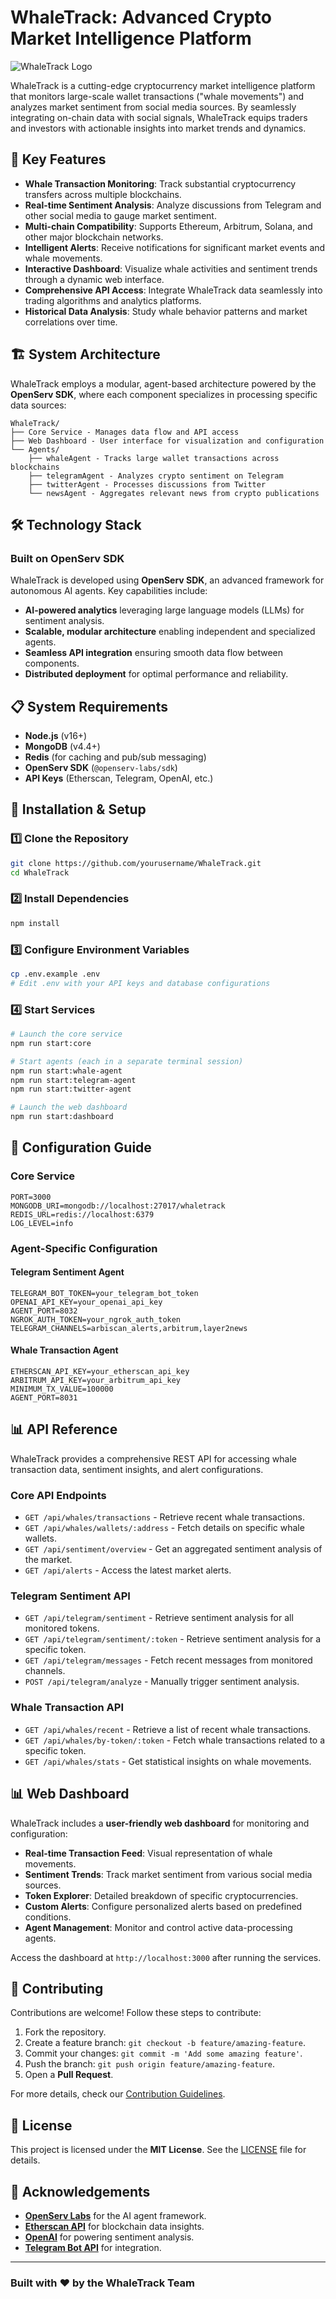 # WhaleTrack: Advanced Crypto Market Intelligence Platform

![WhaleTrack Logo](assets/logo.png)

WhaleTrack is a cutting-edge cryptocurrency market intelligence platform that monitors large-scale wallet transactions ("whale movements") and analyzes market sentiment from social media sources. By seamlessly integrating on-chain data with social signals, WhaleTrack equips traders and investors with actionable insights into market trends and dynamics.

## 🚀 Key Features

- **Whale Transaction Monitoring**: Track substantial cryptocurrency transfers across multiple blockchains.
- **Real-time Sentiment Analysis**: Analyze discussions from Telegram and other social media to gauge market sentiment.
- **Multi-chain Compatibility**: Supports Ethereum, Arbitrum, Solana, and other major blockchain networks.
- **Intelligent Alerts**: Receive notifications for significant market events and whale movements.
- **Interactive Dashboard**: Visualize whale activities and sentiment trends through a dynamic web interface.
- **Comprehensive API Access**: Integrate WhaleTrack data seamlessly into trading algorithms and analytics platforms.
- **Historical Data Analysis**: Study whale behavior patterns and market correlations over time.

## 🏗️ System Architecture

WhaleTrack employs a modular, agent-based architecture powered by the **OpenServ SDK**, where each component specializes in processing specific data sources:

```
WhaleTrack/
├── Core Service - Manages data flow and API access
├── Web Dashboard - User interface for visualization and configuration
└── Agents/
    ├── whaleAgent - Tracks large wallet transactions across blockchains
    ├── telegramAgent - Analyzes crypto sentiment on Telegram
    ├── twitterAgent - Processes discussions from Twitter
    └── newsAgent - Aggregates relevant news from crypto publications
```

## 🛠️ Technology Stack

### Built on OpenServ SDK
WhaleTrack is developed using **OpenServ SDK**, an advanced framework for autonomous AI agents. Key capabilities include:

- **AI-powered analytics** leveraging large language models (LLMs) for sentiment analysis.
- **Scalable, modular architecture** enabling independent and specialized agents.
- **Seamless API integration** ensuring smooth data flow between components.
- **Distributed deployment** for optimal performance and reliability.

## 📋 System Requirements

- **Node.js** (v16+)
- **MongoDB** (v4.4+)
- **Redis** (for caching and pub/sub messaging)
- **OpenServ SDK** (`@openserv-labs/sdk`)
- **API Keys** (Etherscan, Telegram, OpenAI, etc.)

## 🚀 Installation & Setup

### 1️⃣ Clone the Repository
```bash
git clone https://github.com/yourusername/WhaleTrack.git
cd WhaleTrack
```

### 2️⃣ Install Dependencies
```bash
npm install
```

### 3️⃣ Configure Environment Variables
```bash
cp .env.example .env
# Edit .env with your API keys and database configurations
```

### 4️⃣ Start Services
```bash
# Launch the core service
npm run start:core

# Start agents (each in a separate terminal session)
npm run start:whale-agent
npm run start:telegram-agent
npm run start:twitter-agent

# Launch the web dashboard
npm run start:dashboard
```

## 🔧 Configuration Guide

### Core Service
```
PORT=3000
MONGODB_URI=mongodb://localhost:27017/whaletrack
REDIS_URL=redis://localhost:6379
LOG_LEVEL=info
```

### Agent-Specific Configuration

#### Telegram Sentiment Agent
```
TELEGRAM_BOT_TOKEN=your_telegram_bot_token
OPENAI_API_KEY=your_openai_api_key
AGENT_PORT=8032
NGROK_AUTH_TOKEN=your_ngrok_auth_token
TELEGRAM_CHANNELS=arbiscan_alerts,arbitrum,layer2news
```

#### Whale Transaction Agent
```
ETHERSCAN_API_KEY=your_etherscan_api_key
ARBITRUM_API_KEY=your_arbitrum_api_key
MINIMUM_TX_VALUE=100000
AGENT_PORT=8031
```

## 📊 API Reference

WhaleTrack provides a comprehensive REST API for accessing whale transaction data, sentiment insights, and alert configurations.

### Core API Endpoints
- `GET /api/whales/transactions` - Retrieve recent whale transactions.
- `GET /api/whales/wallets/:address` - Fetch details on specific whale wallets.
- `GET /api/sentiment/overview` - Get an aggregated sentiment analysis of the market.
- `GET /api/alerts` - Access the latest market alerts.

### Telegram Sentiment API
- `GET /api/telegram/sentiment` - Retrieve sentiment analysis for all monitored tokens.
- `GET /api/telegram/sentiment/:token` - Retrieve sentiment analysis for a specific token.
- `GET /api/telegram/messages` - Fetch recent messages from monitored channels.
- `POST /api/telegram/analyze` - Manually trigger sentiment analysis.

### Whale Transaction API
- `GET /api/whales/recent` - Retrieve a list of recent whale transactions.
- `GET /api/whales/by-token/:token` - Fetch whale transactions related to a specific token.
- `GET /api/whales/stats` - Get statistical insights on whale movements.

## 📊 Web Dashboard

WhaleTrack includes a **user-friendly web dashboard** for monitoring and configuration:

- **Real-time Transaction Feed**: Visual representation of whale movements.
- **Sentiment Trends**: Track market sentiment from various social media sources.
- **Token Explorer**: Detailed breakdown of specific cryptocurrencies.
- **Custom Alerts**: Configure personalized alerts based on predefined conditions.
- **Agent Management**: Monitor and control active data-processing agents.

Access the dashboard at `http://localhost:3000` after running the services.

## 🤝 Contributing

Contributions are welcome! Follow these steps to contribute:

1. Fork the repository.
2. Create a feature branch: `git checkout -b feature/amazing-feature`.
3. Commit your changes: `git commit -m 'Add some amazing feature'`.
4. Push the branch: `git push origin feature/amazing-feature`.
5. Open a **Pull Request**.

For more details, check our [Contribution Guidelines](CONTRIBUTING.md).

## 📜 License

This project is licensed under the **MIT License**. See the [LICENSE](LICENSE) file for details.

## 🙏 Acknowledgements

- **[OpenServ Labs](https://openserv.org)** for the AI agent framework.
- **[Etherscan API](https://etherscan.io/apis)** for blockchain data insights.
- **[OpenAI](https://openai.com/)** for powering sentiment analysis.
- **[Telegram Bot API](https://core.telegram.org/bots/api)** for integration.

---

### Built with ❤️ by the WhaleTrack Team
